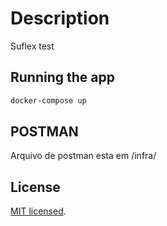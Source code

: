 # Description

Suflex test

## Running the app

```bash
docker-compose up
```

## POSTMAN
Arquivo de postman esta em /infra/

## License
[MIT licensed](LICENSE).

